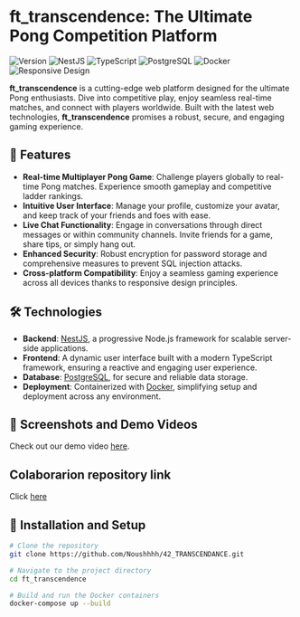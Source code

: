 # ft_transcendence: The Ultimate Pong Competition Platform

![Version](https://img.shields.io/badge/version-1.0.0-blue.svg?cacheSeconds=2592000)
![NestJS](https://img.shields.io/badge/NestJS-8.0-red)
![TypeScript](https://img.shields.io/badge/TypeScript-4.0-blue)
![PostgreSQL](https://img.shields.io/badge/PostgreSQL-13.0-blue)
![Docker](https://img.shields.io/badge/Docker-20.10.7-blue)
![Responsive Design](https://img.shields.io/badge/responsive-design-green)

**ft_transcendence** is a cutting-edge web platform designed for the ultimate Pong enthusiasts. Dive into competitive play, enjoy seamless real-time matches, and connect with players worldwide. Built with the latest web technologies, **ft_transcendence** promises a robust, secure, and engaging gaming experience.

## 🚀 Features

- **Real-time Multiplayer Pong Game**: Challenge players globally to real-time Pong matches. Experience smooth gameplay and competitive ladder rankings.
- **Intuitive User Interface**: Manage your profile, customize your avatar, and keep track of your friends and foes with ease.
- **Live Chat Functionality**: Engage in conversations through direct messages or within community channels. Invite friends for a game, share tips, or simply hang out.
- **Enhanced Security**: Robust encryption for password storage and comprehensive measures to prevent SQL injection attacks.
- **Cross-platform Compatibility**: Enjoy a seamless gaming experience across all devices thanks to responsive design principles.

## 🛠 Technologies

- **Backend**: [NestJS](https://nestjs.com/), a progressive Node.js framework for scalable server-side applications.
- **Frontend**: A dynamic user interface built with a modern TypeScript framework, ensuring a reactive and engaging user experience.
- **Database**: [PostgreSQL](https://www.postgresql.org/), for secure and reliable data storage.
- **Deployment**: Containerized with [Docker](https://www.docker.com/), simplifying setup and deployment across any environment.


## 📸 Screenshots and Demo Videos

Check out our demo video [here](https://www.youtube.com/watch?v=3lFtxe6xxy4).

## Colaborarion repository link 
Click [here](https://github.com/Noushhhh/42_TRANSCENDANCE)


## 💾 Installation and Setup

```bash
# Clone the repository
git clone https://github.com/Noushhhh/42_TRANSCENDANCE.git

# Navigate to the project directory
cd ft_transcendence

# Build and run the Docker containers
docker-compose up --build
